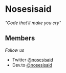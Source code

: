 
<!--

**Here are some ideas to get you started:**

🙋‍♀️ A short introduction - what is your organization all about?
🌈 Contribution guidelines - how can the community get involved?
👩‍💻 Useful resources - where can the community find your docs? Is there anything else the community should know?
🍿 Fun facts - what does your team eat for breakfast?
🧙 Remember, you can do mighty things with the power of [Markdown](https://guides.github.com/features/mastering-markdown/)
-->

# Nosesisaid
*"Code that'll make you cry"*
<!--![Banner](https://user-images.githubusercontent.com/74506415/142642273-f38e7a78-266d-42e3-8ad1-67706c30a83f.gif) -->

<!-- Welcome to Nosesisaid, here you can see our open source projects -->

## Members 
*Follow us*
- Twitter [@nosesisaid](https://twitter.com/nosesisaid)
- Dev.to [@nosesisaid](https://dev.to/Nosesisaid)
